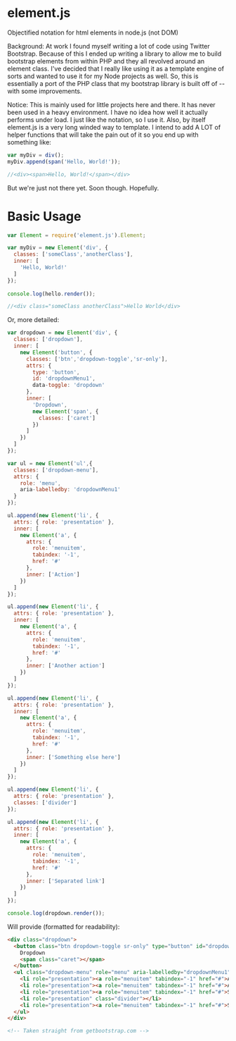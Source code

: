 element.js
==========

Objectified notation for html elements in node.js (not DOM)

Background: At work I found myself writing a lot of code using Twitter Bootstrap. Because of this I ended up writing a library to allow me to build bootstrap elements from within PHP and they all revolved around an element class. I've decided that I really like using it as a template engine of sorts and wanted to use it for my Node projects as well. So, this is essentially a port of the PHP class that my bootstrap library is built off of -- with some improvements.

Notice: This is mainly used for little projects here and there. It has never been used in a heavy environment. I have no idea how well it actually performs under load. I just like the notation, so I use it. Also, by itself element.js is a very long winded way to template. I intend to add A LOT of helper functions that will take the pain out of it so you end up with something like:
```javascript
var myDiv = div();
myDiv.append(span('Hello, World!'));

//<div><span>Hello, World!</span></div>
```
But we're just not there yet. Soon though. Hopefully.

Basic Usage
===========
```javascript
var Element = require('element.js').Element;

var myDiv = new Element('div', { 
  classes: ['someClass','anotherClass'], 
  inner: [
    'Hello, World!'
  ]
});
  
console.log(hello.render());

//<div class="someClass anotherClass">Hello World</div>
```

Or, more detailed:
```javascript
var dropdown = new Element('div', {
  classes: ['dropdown'],
  inner: [
    new Element('button', {
      classes: ['btn','dropdown-toggle','sr-only'],
      attrs: {
        type: 'button',
        id: 'dropdownMenu1',
        data-toggle: 'dropdown'
      },
      inner: [
        'Dropdown',
        new Element('span', {
          classes: ['caret']
        })
      ]
    })
  ]
});

var ul = new Element('ul',{
  classes: ['dropdown-menu'],
  attrs: {
    role: 'menu',
    aria-labelledby: 'dropdownMenu1'
  }
});

ul.append(new Element('li', {
  attrs: { role: 'presentation' },
  inner: [
    new Element('a', {
      attrs: {
        role: 'menuitem',
        tabindex: '-1',
        href: '#'
      },
      inner: ['Action']
    })
  ]
});

ul.append(new Element('li', {
  attrs: { role: 'presentation' },
  inner: [
    new Element('a', {
      attrs: {
        role: 'menuitem',
        tabindex: '-1',
        href: '#'
      },
      inner: ['Another action']
    })
  ]
});

ul.append(new Element('li', {
  attrs: { role: 'presentation' },
  inner: [
    new Element('a', {
      attrs: {
        role: 'menuitem',
        tabindex: '-1',
        href: '#'
      },
      inner: ['Something else here']
    })
  ]
});

ul.append(new Element('li', {
  attrs: { role: 'presentation' },
  classes: ['divider']
});

ul.append(new Element('li', {
  attrs: { role: 'presentation' },
  inner: [
    new Element('a', {
      attrs: {
        role: 'menuitem',
        tabindex: '-1',
        href: '#'
      },
      inner: ['Separated link']
    })
  ]
});

console.log(dropdown.render());
```
Will provide (formatted for readability):
```html
<div class="dropdown">
  <button class="btn dropdown-toggle sr-only" type="button" id="dropdownMenu1" data-toggle="dropdown">
    Dropdown
    <span class="caret"></span>
  </button>
  <ul class="dropdown-menu" role="menu" aria-labelledby="dropdownMenu1">
    <li role="presentation"><a role="menuitem" tabindex="-1" href="#">Action</a></li>
    <li role="presentation"><a role="menuitem" tabindex="-1" href="#">Another action</a></li>
    <li role="presentation"><a role="menuitem" tabindex="-1" href="#">Something else here</a></li>
    <li role="presentation" class="divider"></li>
    <li role="presentation"><a role="menuitem" tabindex="-1" href="#">Separated link</a></li>
  </ul>
</div>

<!-- Taken straight from getbootstrap.com -->
```
